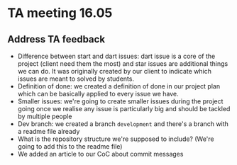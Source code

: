 # TA meeting 16.05

## Address TA feedback

- Difference between start and dart issues: dart issue is a core of the project (client need them the most) and star issues are additional things we can do. It was originally created by our client to indicate which issues are meant to solved by students.
- Definition of done: we created a definition of done in our project plan which can be basically applied to every issue we have.
- Smaller issues: we're going to create smaller issues during the project going once we realise any issue is particularly big and should be tackled by multiple people
- Dev branch: we created a branch `development` and there's a branch with a readme file already
- What is the repository structure we're supposed to include? (We're going to add this to the readme file)
- We added an article to our CoC about commit messages